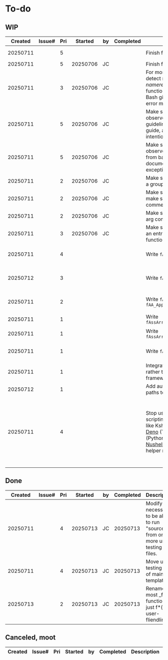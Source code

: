 # To-do

## WIP

| Created     | Issue# |Pri| Started     | by  | Completed     | Description | Notes |
|-------------|--------|---|-------------|-----|---------------|-------------|-------|
| 20250711    |        | 5 |             |     |               | Finish fTimer_*() functions. | Blocked by some math functions which are now done.
| 20250711    |        | 5 | 20250706    | JC  |               | Finish fFilesys_*() functions. | Blocked by fTimer_*().
| 20250711    |        | 3 | 20250706    | JC  |               | For most generic functions, detect missing use of *nameref* variables by calling functions - for wich native Bash gives a cryptic, useless error message. | Eg: `[[ -v $1 ]] \|\| fThrowError "${errMissingRef_Alter_AssocArray}"`
| 20250711    |        | 5 | 20250706    | JC  |               | Make sure generic functions observe performance guidelines from bash5-style-guide, and document intentional exceptions.
| 20250711    |        | 5 | 20250706    | JC  |               | Make sure entire template observes style guidelines from bash5-style-guide, and document intentional exceptions.
| 20250711    |        | 2 | 20250706    | JC  |               | Make sure each function has a group or individual header.
| 20250711    |        | 2 | 20250706    | JC  |               | Make sure each function make sure arguments are commented.
| 20250711    |        | 2 | 20250706    | JC  |               | Make sure each function has arg comments | E.g. `Arg <REQUIRED>\|[optional]: Description`.
| 20250711    |        | 3 | 20250706    | JC  |               | Make sure each function has an entry under "Generic function usage examples".
| 20250711    |        | 4 |             |     |               | Write `fArrayFromStr()` etc. | Std safe syntax is convoluted just enough, and done frequently enough, to justify. Use *nameref* vars.
| 20250712    |        | 3 |             |     |               | Write `fAA_DeleteByRegex()` | Delete array elements by: Convert whole array to text, delete array, use `grep -E` to filter out text lines, recreate array from text.
| 20250711    |        | 2 |             |     |               | Write `fAA_FilterToSubAA()`, `fAA_AppendFromSubAA()` | Two-way between an associative array[s], and subset[s] minus a dimension from the key.
| 20250711    |        | 1 |             |     |               | Write `fAssArr_GetSubAssArr_byIdx()` | A `fAssArr_*()` abstraction of `fAA_FilterToSubAA()`.
| 20250711    |        | 1 |             |     |               | Write `fAssArr_SetSubAssArr_byIdx()` | A `fAssArr_*()` abstraction of `fAA_AppendFromSubAA()`.
| 20250711    |        | 1 |             |     |               | Write `fAssArr_Delete_Idx()` | A `fAssArr_*()` abstraction of `fAA_DeleteByRegex()`. Delete array elements based on idx.
| 20250711    |        | 1 |             |     |               | Integrate [Bats](https://github.com/sstephenson/bats) for unit testing, rather than own lightweight framework. | In the spirit of greater standardization.
| 20250712    |        | 1 |             |     |               | Add automatic timing of code paths to profiling.
| 20250711    |        | 4 |             |     |               | Stop using Bash for shell scripting and use something like Ksh, [PowerShell core](https://github.com/PowerShell/PowerShell), [Deno](https://deno.com/) (TS/JS), [Xonsh](https://xon.sh/contents.html) (Python), [Groovy](https://www.groovy-lang.org/) (Java), [Nushell](https://www.nushell.sh/book/scripts.html), [YSH](https://oils.pub/ysh.html), or Go with shell helper modules. | This template may always be relevant for smaller tasks and tools that will run on any distro with no depencies. The change would be for bigger projects where interactive debugging and strong typing would help, and/or where Bash performance is just too slow (e.g. long-running nested loops with floating-point math). Probably Go, definitely not Python. (See dedicated comparison document).

<!--
| 20250711    |        |   |             |     |               |
-->

## Done

| Created     | Issue# |Pri| Started     | by  | Completed     | Description | Notes |
|-------------|--------|---|-------------|-----|---------------|-------------|-------|
| 20250711    |        | 4 | 20250713    | JC  | 20250713      | Modify if necessary to be able to run "sourced" from one or more unit-testing files.
| 20250711    |        | 4 | 20250713    | JC  | 20250713      | Move unit testing out of main template.
| 20250713    |        | 2 | 20250713    | JC  | 20250713      | Rename most _f*() functions to just f*() for user-fliendliness.


## Canceled, moot

| Created     | Issue# |Pri| Started     | by  | Completed     | Description | Notes |
|-------------|--------|---|-------------|-----|---------------|-------------|-------|
